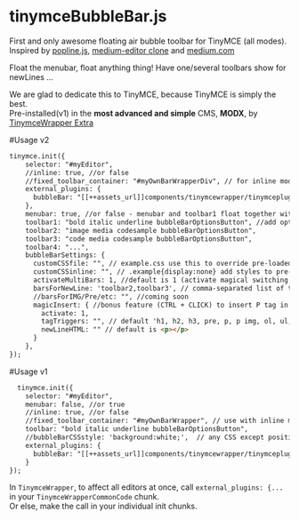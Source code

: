 # tinymceBubbleBar.js
First and only awesome floating air bubble toolbar for TinyMCE (all modes). <br>Inspired by <a href="https://github.com/kenshin54/popline" target="_blank">popline.js</a>, <a href="https://github.com/yabwe/medium-editor" target="_blank">medium-editor clone</a> and <a href="https://medium.com/" target="_blank">medium.com</a>

Float the menubar, float anything thing! Have one/several toolbars show for newLines ... 

We are glad to dedicate this to TinyMCE, because TinyMCE is simply the best. <br>Pre-installed(v1) in the <b>most advanced and simple</b> CMS, <b>MODX</b>, by <a href="http://modx.com/extras/package/tinymcewrapper" target="_blank">TinymceWrapper Extra</a>

#Usage v2
```html
tinymce.init({
    selector: "#myEditor",
    //inline: true, //or false
    //fixed_toolbar_container: "#myOwnBarWrapperDiv", // for inline mode only
    external_plugins: {
      bubbleBar: "[[++assets_url]]components/tinymcewrapper/tinymceplugins/tinymceBubbleBar.js", // plugin location
    },
    menubar: true, //or false - menubar and toolbar1 float together with any other unassigned toolbar#. In iframe mode, menubar is fixed.
    toolbar1: "bold italic underline bubbleBarOptionsButton", //add optional button for sticky bar and other functionality
    toolbar2: "image media codesample bubbleBarOptionsButton",
    toolbar3: "code media codesample bubbleBarOptionsButton",
    toolbar4: "...",
    bubbleBarSettings: {
      customCSSfile: "", // example.css use this to override pre-loaded CSS
      customCSSinline: "", // .example{display:none} add styles to pre-loaded CSS
      activateMultiBars: 1, //default is 1 (activate magical switching of bars)
      barsForNewLine: 'toolbar2,toolbar3', // comma-separated list of toolbars - default is toolbar2 ... toolbar1 is reserved
      //barsForIMG/Pre/etc: "", //coming soon
      magicInsert: { //bonus feature (CTRL + CLICK) to insert P tag in difficult/tight areas - after tagTriggers
        activate: 1,
        tagTriggers: "", // default 'h1, h2, h3, pre, p, p img, ol, ul, table, div, hr'
        newLineHTML: "" // default is <p></p>
      }
    },
});
```

#Usage v1
```html
  tinymce.init({
    selector: "#myEditor",
    menubar: false, //or true
    //inline: true, //or false
    //fixed_toolbar_container: "#myOwnBarWrapper", // use with inline mode
    toolbar: "bold italic underline bubbleBarOptionsButton",
    //bubbleBarCSSstyle: 'background:white;',  // any CSS except positions top & left
    external_plugins: {
      bubbleBar: "[[++assets_url]]components/tinymcewrapper/tinymceplugins/tinymceBubbleBar.js", // file location
    }
});
  ```
  In `TinymceWrapper`, to affect all editors at once, call `external_plugins: {...` in your `TinymceWrapperCommonCode` chunk.<br> Or else, make the call in your individual init chunks.

